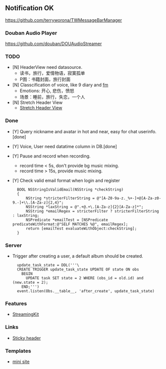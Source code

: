 ## Notification OK
https://github.com/terryworona/TWMessageBarManager


### Douban Audio Player
https://github.com/douban/DOUAudioStreamer


### TODO
- [N] HeaderView need datasource.
    - 读书，旅行，爱情物语，寂寞孤单
    - P图：书籍封面，旅行封面
- [N] Classcification of voice, like 9 diary and [fm](http://fm.xinli001.com/99388908)
    - Emotions: 开心, 悲伤，愤怒
    - 场景：睡前，旅行，失恋，一个人
- [N] Stretch Header View
    - [Stretch Header View](http://blog.matthewcheok.com/design-teardown-stretchy-headers/)

### Done
- [Y] Query nickname and avatar in hot and near, easy for chat userinfo.[done]
- [Y] Voice, User need datatime column in DB.[done]
- [Y] Pause and record when recording.
    - record time < 5s, don't provide bg music mixing.
    - record time > 15s, provide music mixing.
- [Y] Check valid email format when login and register

        BOOL NSStringIsValidEmail(NSString *checkString)  
        {  
            NString *stricterFilterString = @"[A-Z0-9a-z._%+-]+@[A-Za-z0-9.-]+\\.[A-Za-z]{2,4}";  
            NSString *laxString = @".+@.+\.[A-Za-z]{2}[A-Za-z]*";  
            NSString *emailRegex = stricterFilter ? stricterFilterString : laxString;  
            NSPredicate *emailTest = [NSPredicate predicateWithFormat:@"SELF MATCHES %@", emailRegex];  
            return [emailTest evaluateWithObject:checkString];  
        }



### Server
- Trigger after creating a user, a default album should be created.

        update_task_state = DDL('''\
        CREATE TRIGGER update_task_state UPDATE OF state ON obs
          BEGIN
            UPDATE task SET state = 2 WHERE (obs_id = old.id) and (new.state = 2);
          END;''')
        event.listen(Obs.__table__, 'after_create', update_task_state)
        
### Features
- [StreamingKit](https://github.com/tumtumtum/StreamingKit)

### Links
- [Sticky header](https://github.com/jamztang/CSStickyHeaderFlowLayout)
### Templates
- [mini site](http://minimalexhibit.com/)